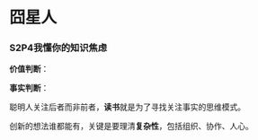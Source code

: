 # 囧星人

### S2P4我懂你的知识焦虑

**价值判断**：

**事实判断**：

聪明人关注后者而非前者，**读书**就是为了寻找关注事实的思维模式。

创新的想法谁都能有，关键是要理清**复杂性**，包括组织、协作、人心。


















